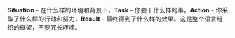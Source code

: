 **Situation** - 在什么样的环境和背景下，**Task** - 你要干什么样的事，**Action** - 你采取了什么样的行动和努力，**Result** - 最终得到了什么样的效果。这是整个语言组织的框架，不要冗长啰嗦。
